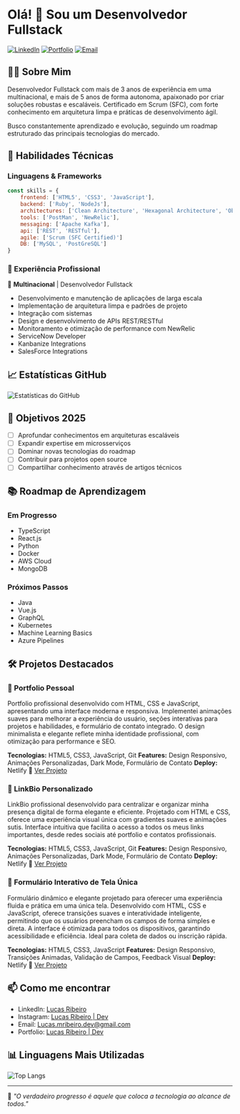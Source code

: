 # Olá! 👋 Sou um Desenvolvedor Fullstack

[![LinkedIn](https://img.shields.io/badge/LinkedIn-0077B5?style=for-the-badge&logo=linkedin&logoColor=white)](https://www.linkedin.com/in/lucas-ribeiro-7218a0153/)
[![Portfolio](https://img.shields.io/badge/Portfolio-FF5722?style=for-the-badge&logo=google-chrome&logoColor=white)](https://lucasribeirodev.netlify.app/)
[![Email](https://img.shields.io/badge/Email-D14836?style=for-the-badge&logo=gmail&logoColor=white)](mailto:lucas.mribeiro.dev@gmail.com)

## 👨‍💻 Sobre Mim

Desenvolvedor Fullstack com mais de 3 anos de experiência em uma multinacional, e mais de 5 anos de forma autonoma, apaixonado por criar soluções robustas e escaláveis. Certificado em Scrum (SFC), com forte conhecimento em arquitetura limpa e práticas de desenvolvimento ágil.

Busco constantemente aprendizado e evolução, seguindo um roadmap estruturado das principais tecnologias do mercado.

## 🚀 Habilidades Técnicas

### Linguagens & Frameworks
```javascript
const skills = {
    frontend: ['HTML5', 'CSS3', 'JavaScript'],
    backend: ['Ruby', 'NodeJs'],
    architectures: ['Clean Architecture', 'Hexagonal Architecture', 'Object-Oriented Programming'],
    tools: ['PostMan', 'NewRelic'],
    messaging: ['Apache Kafka'],
    api: ['REST', 'RESTful'],
    agile: ['Scrum (SFC Certified)']
    DB: ['MySQL', 'PostGreSQL']
}
```

### 💼 Experiência Profissional

🏢 **Multinacional** | Desenvolvedor Fullstack
- Desenvolvimento e manutenção de aplicações de larga escala
- Implementação de arquitetura limpa e padrões de projeto
- Integração com sistemas
- Design e desenvolvimento de APIs REST/RESTful
- Monitoramento e otimização de performance com NewRelic
- ServiceNow Developer
- Kanbanize Integrations
- SalesForce Integrations

## 📈 Estatísticas GitHub

![Estatísticas do GitHub](https://github-readme-stats.vercel.app/api?username=LucasRibeiro73&show_icons=true&theme=dracula)

## 🎯 Objetivos 2025

- [ ] Aprofundar conhecimentos em arquiteturas escaláveis
- [ ] Expandir expertise em microsserviços
- [ ] Dominar novas tecnologias do roadmap
- [ ] Contribuir para projetos open source
- [ ] Compartilhar conhecimento através de artigos técnicos

## 📚 Roadmap de Aprendizagem

### Em Progresso
- TypeScript
- React.js
- Python
- Docker
- AWS Cloud
- MongoDB

### Próximos Passos
- Java
- Vue.js
- GraphQL
- Kubernetes
- Machine Learning Basics
- Azure Pipelines

## 🛠️ Projetos Destacados

### 🚀 Portfolio Pessoal
Portfolio profissional desenvolvido com HTML, CSS e JavaScript, apresentando uma interface moderna e responsiva. Implementei animações suaves para melhorar a experiência do usuário, seções interativas para projetos e habilidades, e formulário de contato integrado. O design minimalista e elegante reflete minha identidade profissional, com otimização para performance e SEO.

**Tecnologias:** HTML5, CSS3, JavaScript, Git
**Features:** Design Responsivo, Animações Personalizadas, Dark Mode, Formulário de Contato
**Deploy:** Netlify
🔗 [Ver Projeto](https://lucasribeirodev.netlify.app/)

### 🌟 LinkBio Personalizado
LinkBio profissional desenvolvido para centralizar e organizar minha presença digital de forma elegante e eficiente. Projetado com HTML e CSS, oferece uma experiência visual única com gradientes suaves e animações sutis. Interface intuitiva que facilita o acesso a todos os meus links importantes, desde redes sociais até portfolio e contatos profissionais.

**Tecnologias:** HTML5, CSS3, JavaScript, Git
**Features:** Design Responsivo, Animações Personalizadas, Dark Mode, Formulário de Contato
**Deploy:** Netlify
🔗 [Ver Projeto](https://linkbiolucasribeirodev.netlify.app/)

### 📝 Formulário Interativo de Tela Única
Formulário dinâmico e elegante projetado para oferecer uma experiência fluida e prática em uma única tela. Desenvolvido com HTML, CSS e JavaScript, oferece transições suaves e interatividade inteligente, permitindo que os usuários preencham os campos de forma simples e direta. A interface é otimizada para todos os dispositivos, garantindo acessibilidade e eficiência. Ideal para coleta de dados ou inscrição rápida.

**Tecnologias:** HTML5, CSS3, JavaScript
**Features:** Design Responsivo, Transições Animadas, Validação de Campos, Feedback Visual
**Deploy:** Netlify
🔗 [Ver Projeto](https://forms-interativo.netlify.app/)

## 📫 Como me encontrar

- LinkedIn: [Lucas Ribeiro](https://www.linkedin.com/in/lucas-ribeiro-7218a0153/)
- Instagram: [Lucas Ribeiro | Dev ](https://www.instagram.com/dev.lucasribeiro/)
- Email: Lucas.mribeiro.dev@gmail.com
- Portfolio: [Lucas Ribeiro | Dev](https://lucasribeirodev.netlify.app/)

## 📊 Linguagens Mais Utilizadas

![Top Langs](https://github-readme-stats.vercel.app/api/top-langs/?username=LucasRibeiro73&layout=compact&theme=dracula)

---

💬 *"O verdadeiro progresso é aquele que coloca a tecnologia ao alcance de todos."*
